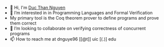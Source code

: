 - 👋 Hi, I'm [Duc Than Nguyen](https://github.com/ducthann)
- 👀 I’m interested in in Programming Languages and Formal Verification
- My primary tool is the Coq theorem prover to define programs and prove them correct
- 💞️ I’m looking to collaborate on verifying correctness of concurrent programs
- 📫 How to reach me at dnguye96 [[@t]] uic [(.)] edu

<!---
ducthann/ducthann is a ✨ special ✨ repository because its `README.md` (this file) appears on your GitHub profile.
You can click the Preview link to take a look at your changes.
--->
